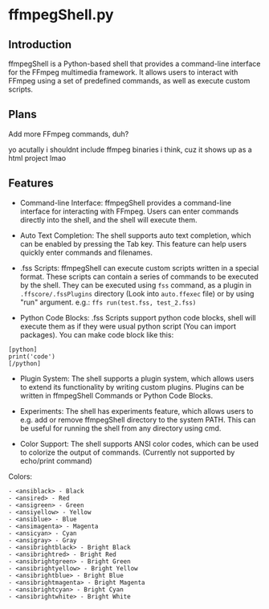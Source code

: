 # ffmpegShell.py

## Introduction

ffmpegShell is a Python-based shell that provides a command-line interface for the FFmpeg multimedia framework. It allows users to interact with FFmpeg using a set of predefined commands, as well as execute custom scripts.

## Plans

Add more FFmpeg commands, duh?

yo acutally i shouldnt include ffmpeg binaries i think, cuz it shows up as a html project lmao

## Features

- Command-line Interface: ffmpegShell provides a command-line interface for interacting with FFmpeg. Users can enter commands directly into the shell, and the shell will execute them.

- Auto Text Completion: The shell supports auto text completion, which can be enabled by pressing the Tab key. This feature can help users quickly enter commands and filenames.

- .fss Scripts: ffmpegShell can execute custom scripts written in a special format. These scripts can contain a series of commands to be executed by the shell. They can be executed using ```fss``` command, as a plugin in ```.ffscore/.fssPlugins``` directory (Look into ``auto.ffexec`` file) or by using "run" argument. e.g.: ```ffs run(test.fss, test_2.fss)```

- Python Code Blocks: .fss Scripts support python code blocks, shell will execute them as if they were usual python script (You can import packages). You can make code block like this:

```
[python]
print('code')
[/python]
```

- Plugin System: The shell supports a plugin system, which allows users to extend its functionality by writing custom plugins. Plugins can be written in ffmpegShell Commands or Python Code Blocks.

- Experiments: The shell has experiments feature, which allows users to e.g. add or remove ffmpegShell directory to the system PATH. This can be useful for running the shell from any directory using cmd.

- Color Support: The shell supports ANSI color codes, which can be used to colorize the output of commands. (Currently not supported by echo/print command)

Colors:
```
- <ansiblack> - Black
- <ansired> - Red
- <ansigreen> - Green
- <ansiyellow> - Yellow
- <ansiblue> - Blue
- <ansimagenta> - Magenta
- <ansicyan> - Cyan
- <ansigray> - Gray
- <ansibrightblack> - Bright Black
- <ansibrightred> - Bright Red
- <ansibrightgreen> - Bright Green
- <ansibrightyellow> - Bright Yellow
- <ansibrightblue> - Bright Blue
- <ansibrightmagenta> - Bright Magenta
- <ansibrightcyan> - Bright Cyan
- <ansibrightwhite> - Bright White
```
